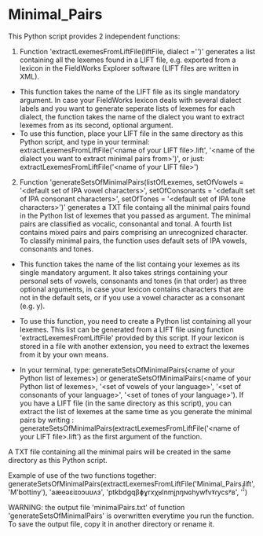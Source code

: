 # Minimal_Pairs

This Python script provides 2 independent functions:

1) Function 'extractLexemesFromLiftFile(liftFile, dialect ='')' generates a list containing all the lexemes found in a LIFT file, e.g. exported from a lexicon in the FieldWorks Explorer software (LIFT files are written in XML).
- This function takes the name of the LIFT file as its single mandatory argument. In case your FieldWorks lexicon deals with several dialect labels and you want to generate seperate lists of lexemes for each dialect, the function takes the name of the dialect you want to extract lexemes from as its second, optional argument.
- To use this function, place your LIFT file in the same directory as this Python script, and type in your terminal: extractLexemesFromLiftFile('\<name of your LIFT file\>.lift', '\<name of the dialect you want to extract minimal pairs from\>')', or just: extractLexemesFromLiftFile('\<name of your LIFT file\>')


2) Function 'generateSetsOfMinimalPairs(listOfLexemes, setOfVowels = '\<default set of IPA vowel characters\>', setOfConsonants = '\<default set of IPA consonant characters\>', setOfTones = '\<default set of IPA tone characters\>')' generates a TXT file containg all the minimal pairs found in the Python list of lexemes that you passed as argument. The minimal pairs are classified as vocalic, consonantal and tonal. A fourth list contains mixed pairs and pairs comprising an unrecognized character. To classify minimal pairs, the function uses default sets of IPA vowels, consonants and tones.

- This function takes the name of the list containg your lexemes as its single mandatory argument. It also takes strings containing your personal sets of vowels, consonants and tones (in that order) as three optional arguments, in case your lexicon contains characters that are not in the default sets, or if you use a vowel character as a consonant (e.g. y).

- To use this function, you need to create a Python list containing all your lexemes. This list can be generated from a LIFT file using function 'extractLexemesFromLiftFile' provided by this script. If your lexicon is stored in a file with another extension, you need to extract the lexemes from it by your own means.

- In your terminal, type: generateSetsOfMinimalPairs(\<name of your Python list of lexemes\>) or generateSetsOfMinimalPairs(\<name of your Python list of lexemes\>, '\<set of vowels of your language\>', '\<set of consonants of your language\>', '\<set of tones of your language\>'). If you have a LIFT file (in the same directory as this script), you can extract the list of lexemes at the same time as you generate the minimal pairs by writing : generateSetsOfMinimalPairs(extractLexemesFromLiftFile('\<name of your LIFT file\>.lift') as the first argument of the function.

A TXT file containing all the minimal pairs will be created in the same directory as this Python script.


Example of use of the two functions together: generateSetsOfMinimalPairs(extractLexemesFromLiftFile('Minimal_Pairs.lift', 'M'bottiny'), 'aæeəɛiɪoɔuʊʌɜ', 'ptkbdgqβɸɣrxχʁlnmjɲŋɴɢhywfvˠɾycsʸʙ', '́̄̀̂̌')

WARNING: the output file 'minimalPairs.txt' of function 'generateSetsOfMinimalPairs' is overwritten everytime you run the function. To save the output file, copy it in another directory or rename it.








